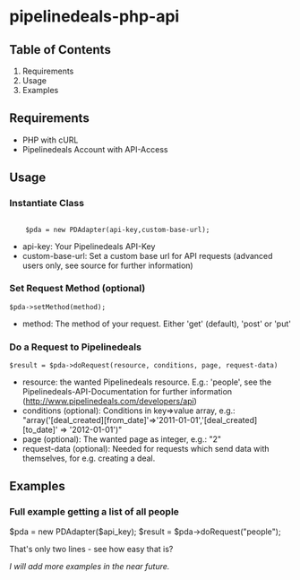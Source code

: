pipelinedeals-php-api
=====================

Table of Contents
-----------------
<ol>
	<li>Requirements</li>
	<li>Usage</li>
	<li>Examples</li>
</ol>

Requirements
------------
<ul>
	<li>PHP with cURL</li>
	<li>Pipelinedeals Account with API-Access</li>
</ul>

Usage
-----
<h3>Instantiate Class</h3>
<code>
	$pda = new PDAdapter(api-key,custom-base-url);
</code>
<ul>
	<li>api-key: Your Pipelinedeals API-Key</li>
	<li>custom-base-url: Set a custom base url for API requests (advanced users only, see source for further information)</li>
</ul>

<h3>Set Request Method (optional)</h3>
<code>$pda->setMethod(method);</code>
<ul>
	<li>method: The method of your request. Either 'get' (default), 'post' or 'put'</li>
</ul>

<h3>Do a Request to Pipelinedeals</h3>
<code>$result = $pda->doRequest(resource, conditions, page, request-data)</code>
<ul>
	<li>resource: the wanted Pipelinedeals resource. E.g.: 'people', see the Pipelinedeals-API-Documentation for further information (<a href="http://www.pipelinedeals.com/developers/api">http://www.pipelinedeals.com/developers/api</a>)</li>
	<li>conditions (optional): Conditions in key=>value array, e.g.: "array('[deal_created][from_date]'=>'2011-01-01','[deal_created][to_date]' => '2012-01-01')"</li>
	<li>page (optional): The wanted page as integer, e.g.: "2"</li>
	<li>request-data (optional): Needed for requests which send data with themselves, for e.g. creating a deal.</li>
</ul>

Examples
--------
<h3>Full example getting a list of all people</h3>
	$pda = new PDAdapter($api_key);
	$result = $pda->doRequest("people");

That's only two lines - see how easy that is?

<i>I will add more examples in the near future.</i>